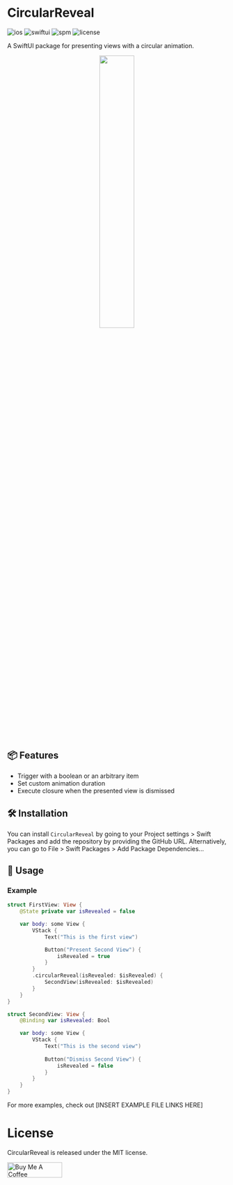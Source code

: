 
# CircularReveal
![ios](https://img.shields.io/badge/Supported_Platforms-iOS_16+-lightgray?style=for-the-badge&logo=apple)
![swiftui](https://img.shields.io/badge/MADE_WITH-SWIFTUI-0097FE?style=for-the-badge)
![spm](https://img.shields.io/badge/SwiftPM-compatible-brightgreen?style=for-the-badge&logo=swift)
![license](https://img.shields.io/github/license/terlan98/CircularSlider?style=for-the-badge)

A SwiftUI package for presenting views with a circular animation.

<p align="center">
<img width=40% src="https://github.com/terlan98/CircularReveal/assets/22798314/90c26fe1-37b2-4555-b66c-8689112ddac1">
</p>

## 📦 Features
- Trigger with a boolean or an arbitrary item
- Set custom animation duration
- Execute closure when the presented view is dismissed

## 🛠 Installation
You can install `CircularReveal` by going to your Project settings > Swift Packages and add the repository by providing the GitHub URL. Alternatively, you can go to File > Swift Packages > Add Package Dependencies...

## 🚀 Usage
### Example

```swift
struct FirstView: View {
    @State private var isRevealed = false

    var body: some View {
        VStack {
            Text("This is the first view")

            Button("Present Second View") {
                isRevealed = true
            }
        }
        .circularReveal(isRevealed: $isRevealed) {
            SecondView(isRevealed: $isRevealed)
        }
    }
}
```

```swift
struct SecondView: View {
    @Binding var isRevealed: Bool

    var body: some View {
        VStack {
            Text("This is the second view")
  
            Button("Dismiss Second View") {
                isRevealed = false
            }
        }
    }
}
```

For more examples, check out [INSERT EXAMPLE FILE LINKS HERE]



# License
CircularReveal is released under the MIT license. 

<a href="https://www.buymeacoffee.com/terlan98" target="_blank"><img src="https://cdn.buymeacoffee.com/buttons/v2/default-yellow.png" alt="Buy Me A Coffee" style="height: 2.5em !important;width: 9em !important;" ></a>

